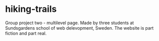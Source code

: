 # hiking-trails
Group project two - multilevel page.
Made by three students at Sundsgardens school of web delevopment, Sweden.
The website is part fiction and part real.
